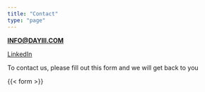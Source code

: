 ```yaml
---
title: "Contact"
type: "page"
---
```


**INFO@DAYIII.COM**

[LinkedIn](https://www.linkedin.com/company/day-iii-digital/)



To contact us, please fill out this form and we will get back to you

{{< form  >}}